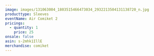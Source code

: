 ```yaml
---
image: images/131063004_1803515466473034_2932213504131138720_n.jpg
producttype: Sleeves
eventName: Air Comiket 2
pricings:
  - quantity: 1
    price: 25
onsale: false
asin: s-2mhk1IllE
merchandise: comiket
---
```


